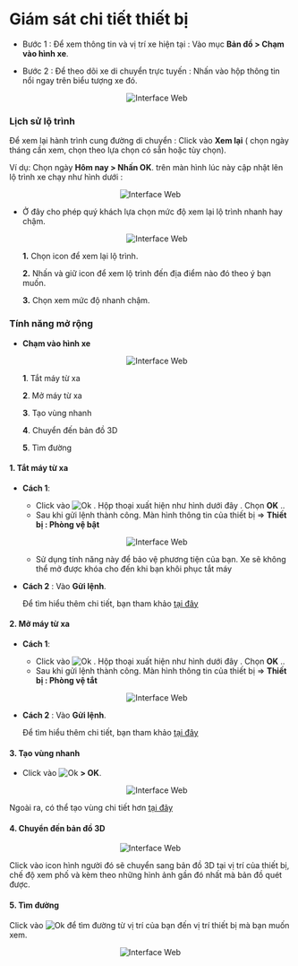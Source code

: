 
# Giám sát chi tiết thiết bị 

- Bước 1 : Để xem thông tin và vị trí xe hiện tại : Vào mục **Bản đồ > Chạm vào hình xe**.
- Bước 2 : Để theo  dõi xe di chuyển trực tuyến : Nhấn vào hộp thông tin nổi ngay trên biểu tượng xe đó.

    <span style="display:block;text-align:center">![Interface Web](/docs/assets/images/web-interface/app-vcn/nexthome.jpg) 

### Lịch sử lộ trình
Để xem lại hành trình cung đường di chuyển : Click vào **Xem lại** ( chọn ngày tháng cần xem, chọn theo lựa chọn có sẵn hoặc tùy chọn). 

Ví dụ: Chọn ngày **Hôm nay > Nhấn OK**. trên màn hình lúc này cập nhật lên lộ trình xe chạy như hình dưới :

<span style="display:block;text-align:center">![Interface Web](/docs/assets/images/web-interface/app-vcn/review-2.jpg) 

* Ở đây cho phép quý khách lựa chọn mức độ xem lại lộ trình nhanh hay chậm.

    <span style="display:block;text-align:center">![Interface Web](/docs/assets/images/web-interface/app-vcn/history-2.jpg) 

    **1.** Chọn icon để xem lại lộ trình.

    **2.** Nhấn và giữ icon để xem lộ trình đến địa điểm nào đó theo ý bạn muốn.

    **3.** Chọn xem mức độ nhanh chậm.

### Tính năng mở rộng 

* **Chạm vào hình xe**

    <span style="display:block;text-align:center">![Interface Web](/docs/assets/images/web-interface/app-vcn/tools-1.jpg)

   **1**. Tắt máy từ xa

    **2**. Mở máy từ xa

    **3**. Tạo vùng nhanh

    **4**. Chuyển đến bản đồ 3D

    **5**. Tìm đường

<div id="other" >
</div>

####  1. Tắt máy từ xa
* **Cách 1**: 
    * Click vào <span class="icon-left svg-filter-info">![Ok](/docs/assets/images/web-interface/icon/SVG/icons8-lock.svg) . Hộp thoại xuất hiện như hình dưới đây . Chọn **OK**  .. 
    * Sau khi gửi lệnh thành công. Màn hình thông tin của thiết bị => **Thiết bị : Phòng vệ bật**

    <span style="display:block;text-align:center">![Interface Web](/docs/assets/images/web-interface/app-vcn/tat-may-tu-xa.jpg)

    * Sử dụng tính năng này để bảo vệ phương tiện của bạn. Xe sẽ không thể mở được khóa cho đến khi bạn khôi phục tắt máy

* **Cách 2** : Vào **Gửi lệnh**.

    Để tìm hiểu thêm chi tiết, bạn tham khảo [tại đây](vi/modules/app-vcn/device-1/#lock) <div id="lock"> 

#### 2. Mở máy từ xa
* **Cách 1**: 
    * Click vào <span class="icon-left svg-filter-info">![Ok](/docs/assets/images/web-interface/icon/SVG/icons8-unlock-52.png) . Hộp thoại xuất hiện như hình dưới đây . Chọn **OK**  .. 
    * Sau khi gửi lệnh thành công. Màn hình thông tin của thiết bị => **Thiết bị : Phòng vệ tắt**

    <span style="display:block;text-align:center">![Interface Web](/docs/assets/images/web-interface/app-vcn/khoi-phuc-tat-may.jpg)

* **Cách 2** : Vào **Gửi lệnh**.

    Để tìm hiểu thêm chi tiết, bạn tham khảo [tại đây](vi/modules/app-vcn/device-1/#unlock) <div id="unlock"> 



#### 3. Tạo vùng nhanh

* Click vào <span class="icon-left svg-filter-info">![Ok](/docs/assets/images/web-interface/icon/SVG/pentagon.svg) **> OK**.
 
    <span style="display:block;text-align:center">![Interface Web](/docs/assets/images/web-interface/app-vcn/create-region.jpg)

Ngoài ra, có thể tạo vùng chi tiết hơn [tại đây](vi/modules/app-vcn/warning-area/#warning-area) <div id="warning-area"> 

#### 4. Chuyển đến bản đồ 3D

<span style="display:block;text-align:center">![Interface Web](/docs/assets/images/web-interface/app-vcn/vi-tri-cua-ban.jpg) 


Click vào icon hình người đó sẽ chuyển sang bản đồ 3D tại vị trí của thiết bị, chế độ xem phố và kèm theo những hình ảnh gần đó nhất mà bản đồ quét được.
 

#### 5. Tìm đường

Click vào <span class="icon-left svg-filter-serch">![Ok](/docs/assets/images/web-interface/icon/SVG/directions.svg) để tìm đường từ vị trí của bạn đến vị trí thiết bị mà bạn muốn xem.

 <span style="display:block;text-align:center">![Interface Web](/docs/assets/images/web-interface/app-vcn/search-the-way-1.jpg) 




